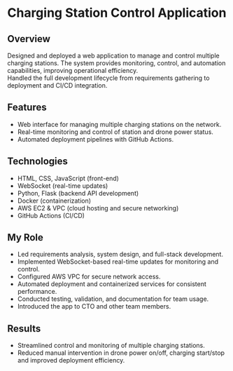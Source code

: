 # Charging Station Control Application

## Overview
Designed and deployed a web application to manage and control multiple charging stations. The system provides monitoring, control, and automation capabilities, improving operational efficiency.  
Handled the full development lifecycle from requirements gathering to deployment and CI/CD integration.

## Features
- Web interface for managing multiple charging stations on the network.  
- Real-time monitoring and control of station and drone power status.  
- Automated deployment pipelines with GitHub Actions.  

## Technologies
- HTML, CSS, JavaScript (front-end)  
- WebSocket (real-time updates)  
- Python, Flask (backend API development)  
- Docker (containerization)  
- AWS EC2 & VPC (cloud hosting and secure networking)  
- GitHub Actions (CI/CD)  

## My Role
- Led requirements analysis, system design, and full-stack development.  
- Implemented WebSocket-based real-time updates for monitoring and control.  
- Configured AWS VPC for secure network access.  
- Automated deployment and containerized services for consistent performance.  
- Conducted testing, validation, and documentation for team usage.
- Introduced the app to CTO and other team members. 

## Results
- Streamlined control and monitoring of multiple charging stations.
- Reduced manual intervention in drone power on/off, charging start/stop and improved deployment efficiency.
